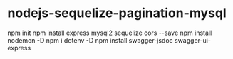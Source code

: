 # nodejs-sequelize-pagination-mysql

npm init
npm install express mysql2 sequelize cors --save
npm install nodemon -D
npm i dotenv -D
npm install swagger-jsdoc swagger-ui-express